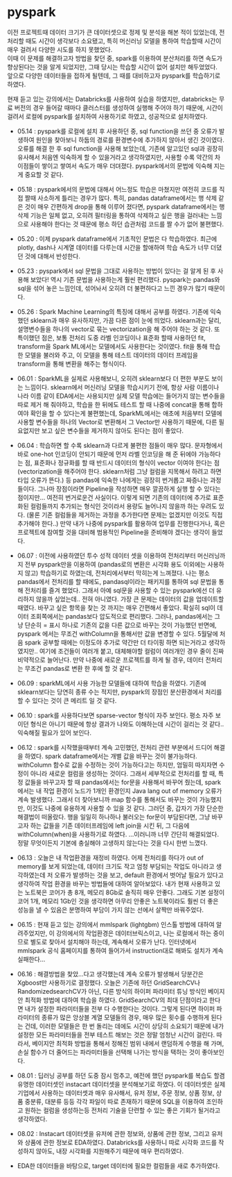 # pyspark

이전 프로젝트때 데이터 크기가 큰 데이터셋으로 정제 및 분석을 해본 적이 있었는데, 전처리할 때도 시간이 생각보다 소요됐고, 특히 머신러닝 모델을 통하여 학습할때 시간이 매우 걸려서 다양한 시도를 하지 못했었다.  
이때 이 문제를 해결하고자 방법을 찾던 중, spark를 이용하여 분산처리를 하면 속도가 향상된다는 것을 알게 되었지만, 그때 당시는 학습할 시간이 없어 설치만 해두었었다.  
앞으로 다양한 데이터들을 접하게 될텐데, 그 때를 대비하고자 pyspark를 학습하기로 하였다.


현재 듣고 있는 강의에서는 Databricks를 사용하여 실습을 하였지만, databricks는 무료 버전의 경우 들어갈 때마다 클러스터를 생성하여 실행해 주어야 하기 때문에, 시간이 걸려서 로컬에 pyspark를 설치하여 사용하기로 하였고, 성공적으로 설치하였다.  


* 05.14 : pyspark를 로컬에 설치 후 사용하던 중, sql function을 쓰던 중 오류가 발생하여 원인을 찾아보니 하둡의 경로를 환경변수에 추가하지 않아서 생긴 것이였다. 오류를 해결 한 후 sql function을 사용해 보았는데, 기존에 알고있던 sql과 굉장히 유사해서 처음엔 익숙하게 할 수 있을거라고 생각하였지만, 사용할 수록 약간의 차이점들이 쌓이고 쌓여서 속도가 매우 더뎌졌다. pyspark에서의 문법에 익숙해 지는게 중요할 것 같다. 
* 05.18 : pyspark에서의 문법에 대해서 어느정도 학습은 마쳤지만 여전히 코드를 직접 짤때 사소하게 틀리는 경우가 많다. 특히, pandas dataframe에서는 행 삭제 같은 것이 매우 간편하게 drop을 통해 이루어 졌다면, pyspark dataframe에서는 행 삭제 기능은 일체 없고, 오히려 필터링을 통하여 삭제하고 싶은 행을 걸러내는 느낌으로 사용해야 한다는 것 때문에 평소 하던 습관처럼 코드를 짤 수가 없어 불편했다.
* 05.20 : 이제 pyspark dataframe에서 기초적인 문법은 다 학습하였다. 최근에 plotly, dash나 시계열 데이터를 다루는데 시간을 할애하여 학습 속도가 너무 더뎠던 것에 대해서 반성한다. 
* 05.23 : pyspark에서 sql 문법을 그대로 사용하는 방법이 있다는 걸 알게 된 후 사용해 보았다! 역시 기존 문법을 사용하는게 훨씬 편리했다. pyspark는 pandas와 sql을 섞어 놓은 느낌인데, 섞어놔서 오히려 더 불편하다고 느낀 경우가 많기 때문이다.
* 05.26 : Spark Machine Learning의 특징에 대해서 공부를 하였다. 기존에 익숙했던 sklearn과 매우 유사하지만, 가끔 다른 점이 눈에 띄었다. sklearn과는 달리, 설명변수들을 하나의 vector로 묶는 vectorization을 해 주어야 하는 것 같다. 또 특이했던 점은, 보통 전처리 도중 라벨 인코딩이나 표준화 할때 사용하던 fit, transform을 Spark ML에서는 모델에서도 사용한다는 것이였다. fit을 통해 학습한 모델을 불러와 주고, 이 모델을 통해 테스트 데이터의 데이터 프레임을 transform을 통해 변환을 해주는 형식이다.
* 06.01 : SparkML을 실제로 사용해보니, 오히려 sklearn보다 더 편한 부분도 보이는 느낌이다. sklearn에서 머신러닝 모델을 학습시키기 전에, 항상 사람 이름이나 나라 이름 같이 EDA에서는 사용되지만 실제 모델 학습에는 들어가지 않는 변수들을 따로 제거 해 줘야하고, 학습을 한 뒤에도 테스트 할 때 나중에 concat을 통해 합하여야 확인을 할 수 있다는게 불편했는데, SparkML에서는 애초에 처음부터 모델에 사용할 변수들을 하나의 Vector로 변환해서 그 Vector만 사용하기 때문에, 다른 필요없지만 보고 싶은 변수들을 제거하지 않아도 된다는 점이 좋았다.
* 06.04 : 학습하면 할 수록 sklearn과 다르게 불편한 점들이 매우 많다. 문자형에서 바로 one-hot 인코딩이 안되기 때문에 먼저 라벨 인코딩을 해 준 뒤에야 가능하다는 점, 표준화나 정규화를 할 때 반드시 데이터의 형식이 vector 이여야 한다는 점 (vectorization을 해주어야 한다. sklearn처럼 그냥 컬럼을 지목해서 하려고 하면 타입 오류가 뜬다.) 등 pandas에 익숙한 나에게는 굉장히 번거롭고 짜증나는 과정들이다. 그나마 장점이라면 Pipeline을 작성하면 매우 깔끔하게 실행 할 수 있다는 점이지만... 여전히 번거로운건 사실이다. 이렇게 되면 기존의 데이터에 추가로 표준화된 컬럼들까지 추가되는 형식인 것이라서 용량도 늘어나지 않을까 하는 우려도 있다. (물론 기존 컬럼들을 제거하는 과정을 추가한다면 문제는 없겠지만 이것도 직접 추가해야 한다..) 만약 내가 나중에 pyspark를 활용하여 업무를 진행한다거나, 혹은 프로젝트에 참여할 것을 대비해 범용적인 Pipeline을 준비해야 겠다는 생각이 들었다. 
* 06.07 : 이전에 사용하였던 투수 성적 데이터 셋을 이용하여 전처리부터 머신러닝까지 전부 pyspark만을 이용하여 (pandas로의 변환은 시각화 용도 이외에는 사용하지 않고) 학습하기로 하였는데, 전처리에서부터 막히는게 느껴졌다. 나는 평소 pandas에서 전처리를 할 때에도, pandasql이라는 패키지를 통하여 sql 문법을 통해 전처리를 즐겨 했었다. 그래서 아예 sql문을 사용할 수 있는 pyspark에선 더 유리하지 않을까 싶었는데.. 전혀 아니였다. 가장 큰 문제는 데이터의 값을 업데이트할때였다. 바꾸고 싶은 항목을 찾는 것 까지는 매우 간편해서 좋았다. 확실히 sql이 데이터 조회쪽에서는 pandas보다 압도적으로 편리했다. 그러나, pandas에서는 그냥 단순히 = 표시 하나로 기존의 값을 다른 값으로 바꾸는 것이 가능했던 반면에, pyspark 에서는 무조건 withColumn을 통해서만 값을 변경할 수 있다. 5월달에 처음 spark 공부할 때에는 이정도야 추가로 약간만 더 타이핑 하면 되는거라고 생각하였지만.. 여기에 조건들이 여러개 붙고, 대체해야할 컬럼이 여러개인 경우 줄이 진짜 비약적으로 늘어난다. 만약 나중에 새로운 프로젝트를 하게 될 경우, 데이터 전처리는 무조건 pandas로 변환 한 후에 할 것 같다.
* 06.09 : sparkML에서 사용 가능한 모델들에 대하여 학습을 하였다. 기존에 sklearn보다는 당연히 종류 수는 적지만, pyspark의 장점인 분산환경에서 처리를 할 수 있다는 것이 큰 메리트 일 것 같다. 
* 06.10 : spark를 사용하다보면 sparse-vector 형식이 자주 보인다. 평소 자주 보이던 형식은 아니기 때문에 항상 결과가 나와도 이해하는데 시간이 걸리는 것 같다.. 익숙해질 필요가 있어 보인다.
* 06.12 : spark를 시작했을때부터 계속 고민했던, 전처리 관련 부분에서 드디어 해결을 하였다. spark dataframe에서는 개별 값을 바꾸는 것이 불가능하다. withColumn 함수로 값을 수정하는 것이 가능하다고는 하지만, 엄밀히 따지자면 수정이 아니라 새로운 컬럼을 생성하는 것이다. 그래서 세부적으로 전처리를 할 때, 특정 값들을 바꾸고자 할 때 pandas에서는 for문을 사용해서 바꾸어 줬는데, spark에서는 내 작업 환경이 노드가 1개인 환경인지 Java lang out of memory 오류가 계속 발생했다. 그래서 더 찾아보니까 map 함수를 통해서도 바꾸는 것이 가능했지만, 이것도 나중에 유용하게 사용할 수 있을 것 같다. 그러던 중, 갑자기 가장 단순한 해결법이 떠올랐다. 행을 일일히 하나하나 불러오는 for문이 부담된다면, 그냥 바꾸고자 하는 값들을 기존 데이터프레임에 left join을 시킨 뒤, 그 다음에 withColumn(when)을 사용하기로 하였다.  ...이러니까 너무 간단히 해결되었다. 정말 무엇이든지 기본에 충실해야 고생하지 않는다는 것을 다시 한번 느꼈다.
* 06.13 : 오늘은 내 작업환경을 재정비 하였다. 어제 전처리를 하다가 out of memory를 보게 되었는데, 데이터 크기도 작고 엄청 부담되는 작업도 아니라고 생각하였는데 저 오류가 발생하는 것을 보고, default 환경에서 벗어날 필요가 있다고 생각하여 작업 환경을 바꾸는 방법들에 대하여 알아보았다. 내가 현재 사용하고 있는 노트북은 코어가 총 8개, 메모리 8Gb로 솔직히 매우 안좋다. 그래도 기본 설정이 코어 1개, 메모리 1Gb인 것을 생각하면 아무리 안좋은 노트북이라도 훨씬 더 좋은 성능을 낼 수 있음은 분명하여 부담이 가지 않는 선에서 살짝만 바꿔주었다. 
* 06.15 : 현재 듣고 있는 강의에서 mmlspark (lightgbm) 인스톨 방법에 대하여 알려주었지만, 이 강의에서의 작업환경은 데이터브릭스이고, 나는 로컬에서 하는 중이므로 별도로 찾아서 설치해야 하는데, 계속해서 오류가 난다. 인터넷에서 mmlspark 공식 홈페이지를 통하여 들어가서 instruction대로 해봐도 설치가 계속 실패한다...
* 06.16 : 해결방법을 찾았...다고 생각했는데 계속 오류가 발생해서 당분간은 Xgboost만 사용하기로 결정했다. 오늘은 기존에 하던 GridSearchCV나 RandomizedsearchCV가 아닌, 다른 방식의 하이퍼 파라미터 튜닝 방식인 베이지안 최적화 방법에 대하여 학습을 하였다. GridSearchCV의 최대 단점이라고 한다면 내가 설정한 파라미터들을 전부 다 수행한다는 것이다. 그렇게 된다면 하이퍼 파라미터의 종류가 많은 앙상블 계열 모델들의 경우, 매우 많은 횟수를 수행하게 된다는 건데, 이러한 모델들은 한 번 돌리는 데에도 시간이 상당히 소요되기 때문에 내가 설정한 모든 파라미터들을 전부 테스트 해보는 것은 정말 엄청난 시간이 걸린다. 따라서, 베이지안 최적화 방법을 통해서 정해진 범위 내에서 랜덤하게 수행을 해 가며, 손실 함수가 더 줄어드는 파라미터들을 선택해 나가는 방식을 택하는 것이 좋아보인다.

* 08.01 : 딥러닝 공부를 하던 도중 잠시 멈추고, 예전에 했던 pyspark를 복습도 할겸 유명한 데이터셋인 instacart 데이터셋을 분석해보기로 하였다. 이 데이터셋은 실제 기업에서 사용하는 데이터셋과 매우 유사해서, 유저 정보, 주문 정보, 상품 정보, 상품 중분류, 대분류 등등 각각 파일이 따로 존재하기 때문에 SQL을 이용하여 조인하고 원하는 컬럼을 생성하는등 전처리 기술을 단련할 수 있는 좋은 기회가 될거라고 생각하였다.
* 08.02 : Instacart 데이터셋을 유저에 관한 정보와, 상품에 관한 정보, 그리고 유저와 상품에 관한 정보로 EDA하였다. Databricks를 사용하니 따로 시각화 코드를 작성하지 않아도, 내장 시각화를 지원해주기 때문에 매우 편리하였다.
* EDA한 데이터들을 바탕으로, target 데이터에 필요한 컬럼들을 새로 추가하였다.

　
